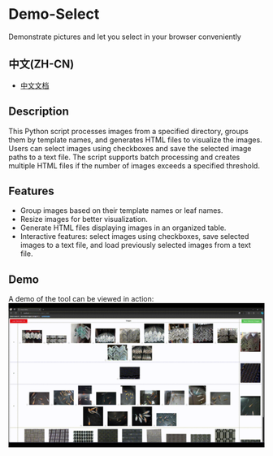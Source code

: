 # Demo-Select
Demonstrate pictures and let you select in your browser conveniently

## 中文(ZH-CN)
- [中文文档](README_zh_cn.md)  

## Description
This Python script processes images from a specified directory, groups them by template names, and generates HTML files to visualize the images. Users can select images using checkboxes and save the selected image paths to a text file. The script supports batch processing and creates multiple HTML files if the number of images exceeds a specified threshold.

## Features
- Group images based on their template names or leaf names.
- Resize images for better visualization.
- Generate HTML files displaying images in an organized table.
- Interactive features: select images using checkboxes, save selected images to a text file, and load previously selected images from a text file.

## Demo
A demo of the tool can be viewed in action:
![Demo GIF](GIF_1.gif)